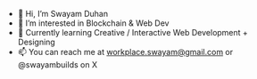 - 👋 Hi, I’m Swayam Duhan
- 👀 I’m interested in Blockchain & Web Dev
- 🌱 Currently learning Creative / Interactive Web Development + Designing
- 📫 You can reach me at workplace.swayam@gmail.com or @swayambuilds on X

<!---
swayamduhan/swayamduhan is a ✨ special ✨ repository because its `README.md` (this file) appears on your GitHub profile.
You can click the Preview link to take a look at your changes.
--->
